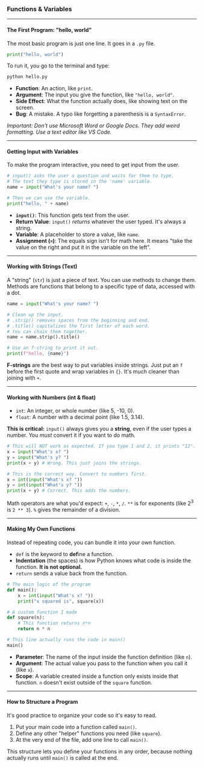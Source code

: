 

###  Functions & Variables

-----

#### **The First Program: "hello, world"**

The most basic program is just one line. It goes in a `.py` file.

```python
print("hello, world")
```

To run it, you go to the terminal and type:

```bash
python hello.py
```

  * **Function**: An action, like `print`.
  * **Argument**: The input you give the function, like `"hello, world"`.
  * **Side Effect**: What the function actually does, like showing text on the screen.
  * **Bug**: A mistake. A typo like forgetting a parenthesis is a `SyntaxError`.

*Important: Don't use Microsoft Word or Google Docs. They add weird formatting. Use a text editor like VS Code.*

-----

#### **Getting Input with Variables**

To make the program interactive, you need to get input from the user.

```python
# input() asks the user a question and waits for them to type.
# The text they type is stored in the 'name' variable.
name = input("What's your name? ")

# Then we can use the variable.
print("hello, " + name)
```

  * **`input()`**: This function gets text from the user.
  * **Return Value**: `input()` *returns* whatever the user typed. It's always a string.
  * **Variable**: A placeholder to store a value, like `name`.
  * **Assignment (`=`)**: The equals sign isn't for math here. It means "take the value on the right and put it in the variable on the left".

-----

#### **Working with Strings (Text)**

A "string" (`str`) is just a piece of text. You can use methods to change them. Methods are functions that belong to a specific type of data, accessed with a dot.

```python
name = input("What's your name? ")

# Clean up the input.
# .strip() removes spaces from the beginning and end.
# .title() capitalizes the first letter of each word.
# You can chain them together.
name = name.strip().title()

# Use an f-string to print it out.
print(f"hello, {name}")
```

**F-strings** are the best way to put variables inside strings. Just put an `f` before the first quote and wrap variables in `{}`. It's much cleaner than joining with `+`.

-----

#### **Working with Numbers (int & float)**

  * `int`: An integer, or whole number (like 5, -10, 0).
  * `float`: A number with a decimal point (like 1.5, 3.14).

**This is critical:** `input()` always gives you a **string**, even if the user types a number. You *must* convert it if you want to do math.

```python
# This will NOT work as expected. If you type 1 and 2, it prints "12".
x = input("What's x? ")
y = input("What's y? ")
print(x + y) # Wrong. This just joins the strings.

# This is the correct way. Convert to numbers first.
x = int(input("What's x? "))
y = int(input("What's y? "))
print(x + y) # Correct. This adds the numbers.
```

Math operators are what you'd expect: `+`, `-`, `*`, `/`.
`**` is for exponents (like $2^3$ is `2 ** 3`).
`%` gives the remainder of a division.

-----

#### **Making My Own Functions**

Instead of repeating code, you can bundle it into your own function.

  * `def` is the keyword to **def**ine a function.
  * **Indentation** (the spaces) is how Python knows what code is inside the function. **It is not optional.**
  * `return` sends a value back from the function.

<!-- end list -->

```python
# The main logic of the program
def main():
    x = int(input("What's x? "))
    print("x squared is", square(x))

# A custom function I made
def square(n):
    # This function returns n*n
    return n * n

# This line actually runs the code in main()
main()
```

  * **Parameter**: The name of the input inside the function definition (like `n`).
  * **Argument**: The actual value you pass to the function when you call it (like `x`).
  * **Scope**: A variable created inside a function only exists inside that function. `n` doesn't exist outside of the `square` function.

-----

#### **How to Structure a Program**

It's good practice to organize your code so it's easy to read.

1.  Put your main code into a function called `main()`.
2.  Define any other "helper" functions you need (like `square`).
3.  At the very end of the file, add one line to call `main()`.

This structure lets you define your functions in any order, because nothing actually runs until `main()` is called at the end.